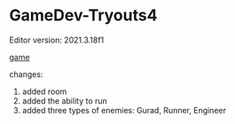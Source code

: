 # GameDev-Tryouts4
Editor version: 2021.3.18f1

[game](https://flintlock-entertainment.itch.io/week-7-game-1)

changes:
1. added room 
2. added the ability to run
3. added three types of enemies: Gurad, Runner, Engineer
